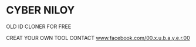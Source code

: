 # CYBER NILOY
OLD ID CLONER FOR FREE

CREAT YOUR OWN TOOL CONTACT 
www.facebook.com/00.x.u.b.a.y.e.r.00
